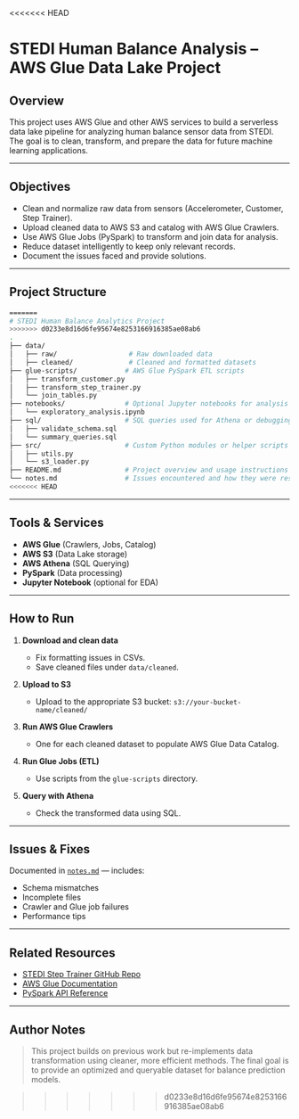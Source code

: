 <<<<<<< HEAD

# STEDI Human Balance Analysis – AWS Glue Data Lake Project

##  Overview

This project uses AWS Glue and other AWS services to build a serverless data lake pipeline for analyzing human balance sensor data from STEDI. The goal is to clean, transform, and prepare the data for future machine learning applications.

---

##  Objectives

- Clean and normalize raw data from sensors (Accelerometer, Customer, Step Trainer).
- Upload cleaned data to AWS S3 and catalog with AWS Glue Crawlers.
- Use AWS Glue Jobs (PySpark) to transform and join data for analysis.
- Reduce dataset intelligently to keep only relevant records.
- Document the issues faced and provide solutions.

---

##  Project Structure

```bash
=======
# STEDI Human Balance Analytics Project
>>>>>>> d0233e8d16d6fe95674e8253166916385ae08ab6
.
├── data/
│   ├── raw/                  # Raw downloaded data
│   ├── cleaned/              # Cleaned and formatted datasets
├── glue-scripts/            # AWS Glue PySpark ETL scripts
│   ├── transform_customer.py
│   ├── transform_step_trainer.py
│   └── join_tables.py
├── notebooks/               # Optional Jupyter notebooks for analysis or prototyping
│   └── exploratory_analysis.ipynb
├── sql/                     # SQL queries used for Athena or debugging
│   ├── validate_schema.sql
│   └── summary_queries.sql
├── src/                     # Custom Python modules or helper scripts
│   ├── utils.py
│   └── s3_loader.py
├── README.md                # Project overview and usage instructions
└── notes.md                 # Issues encountered and how they were resolved
<<<<<<< HEAD
```

---

##  Tools & Services

- **AWS Glue** (Crawlers, Jobs, Catalog)
- **AWS S3** (Data Lake storage)
- **AWS Athena** (SQL Querying)
- **PySpark** (Data processing)
- **Jupyter Notebook** (optional for EDA)

---

##  How to Run

1. **Download and clean data**  
   - Fix formatting issues in CSVs.
   - Save cleaned files under `data/cleaned`.

2. **Upload to S3**  
   - Upload to the appropriate S3 bucket: `s3://your-bucket-name/cleaned/`

3. **Run AWS Glue Crawlers**  
   - One for each cleaned dataset to populate AWS Glue Data Catalog.

4. **Run Glue Jobs (ETL)**  
   - Use scripts from the `glue-scripts` directory.

5. **Query with Athena**  
   - Check the transformed data using SQL.

---

##  Issues & Fixes

Documented in [`notes.md`](notes.md) — includes:
- Schema mismatches
- Incomplete files
- Crawler and Glue job failures
- Performance tips

---

## Related Resources

- [STEDI Step Trainer GitHub Repo](#)
- [AWS Glue Documentation](https://docs.aws.amazon.com/glue/index.html)
- [PySpark API Reference](https://spark.apache.org/docs/latest/api/python/)

---

## Author Notes

> This project builds on previous work but re-implements data transformation using cleaner, more efficient methods. The final goal is to provide an optimized and queryable dataset for balance prediction models.

>>>>>>> d0233e8d16d6fe95674e8253166916385ae08ab6
